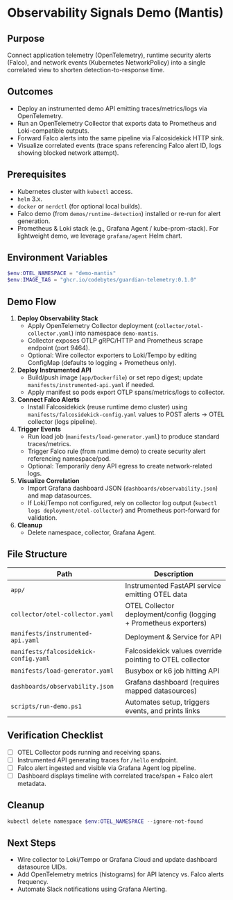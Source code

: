 # Observability Signals Demo (Mantis)

## Purpose
Connect application telemetry (OpenTelemetry), runtime security alerts (Falco), and network events (Kubernetes NetworkPolicy) into a single correlated view to shorten detection-to-response time.

## Outcomes
- Deploy an instrumented demo API emitting traces/metrics/logs via OpenTelemetry.
- Run an OpenTelemetry Collector that exports data to Prometheus and Loki-compatible outputs.
- Forward Falco alerts into the same pipeline via Falcosidekick HTTP sink.
- Visualize correlated events (trace spans referencing Falco alert ID, logs showing blocked network attempt).

## Prerequisites
- Kubernetes cluster with `kubectl` access.
- `helm` 3.x.
- `docker` or `nerdctl` (for optional local builds).
- Falco demo (from `demos/runtime-detection`) installed or re-run for alert generation.
- Prometheus & Loki stack (e.g., Grafana Agent / kube-prom-stack). For lightweight demo, we leverage `grafana/agent` Helm chart.

## Environment Variables
```powershell
$env:OTEL_NAMESPACE = "demo-mantis"
$env:IMAGE_TAG = "ghcr.io/codebytes/guardian-telemetry:0.1.0"
```

## Demo Flow
1. **Deploy Observability Stack**
   - Apply OpenTelemetry Collector deployment (`collector/otel-collector.yaml`) into namespace `demo-mantis`.
   - Collector exposes OTLP gRPC/HTTP and Prometheus scrape endpoint (port 9464).
   - Optional: Wire collector exporters to Loki/Tempo by editing ConfigMap (defaults to logging + Prometheus only).
2. **Deploy Instrumented API**
   - Build/push image (`app/Dockerfile`) or set repo digest; update `manifests/instrumented-api.yaml` if needed.
   - Apply manifest so pods export OTLP spans/metrics/logs to collector.
3. **Connect Falco Alerts**
   - Install Falcosidekick (reuse runtime demo cluster) using `manifests/falcosidekick-config.yaml` values to POST alerts → OTEL collector (logs pipeline).
4. **Trigger Events**
   - Run load job (`manifests/load-generator.yaml`) to produce standard traces/metrics.
   - Trigger Falco rule (from runtime demo) to create security alert referencing namespace/pod.
   - Optional: Temporarily deny API egress to create network-related logs.
5. **Visualize Correlation**
   - Import Grafana dashboard JSON (`dashboards/observability.json`) and map datasources.
   - If Loki/Tempo not configured, rely on collector log output (`kubectl logs deployment/otel-collector`) and Prometheus port-forward for validation.
6. **Cleanup**
   - Delete namespace, collector, Grafana Agent.

## File Structure
| Path | Description |
|------|-------------|
| `app/` | Instrumented FastAPI service emitting OTEL data |
| `collector/otel-collector.yaml` | OTEL Collector deployment/config (logging + Prometheus exporters) |
| `manifests/instrumented-api.yaml` | Deployment & Service for API |
| `manifests/falcosidekick-config.yaml` | Falcosidekick values override pointing to OTEL collector |
| `manifests/load-generator.yaml` | Busybox or k6 job hitting API |
| `dashboards/observability.json` | Grafana dashboard (requires mapped datasources) |
| `scripts/run-demo.ps1` | Automates setup, triggers events, and prints links |

## Verification Checklist
- [ ] OTEL Collector pods running and receiving spans.
- [ ] Instrumented API generating traces for `/hello` endpoint.
- [ ] Falco alert ingested and visible via Grafana Agent log pipeline.
- [ ] Dashboard displays timeline with correlated trace/span + Falco alert metadata.

## Cleanup
```powershell
kubectl delete namespace $env:OTEL_NAMESPACE --ignore-not-found
```

## Next Steps
- Wire collector to Loki/Tempo or Grafana Cloud and update dashboard datasource UIDs.
- Add OpenTelemetry metrics (histograms) for API latency vs. Falco alerts frequency.
- Automate Slack notifications using Grafana Alerting.
